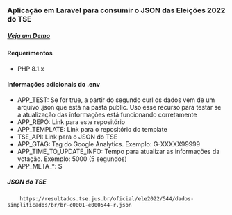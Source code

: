 ### Aplicação em Laravel para consumir o JSON das Eleições 2022 do TSE

##### [Veja um Demo](https://eleicoes.anerao.dev.br)

#### Requerimentos
- PHP 8.1.x

#### Informações adicionais do .env
- APP_TEST: Se for true, a partir do segundo curl os dados vem de um arquivo .json que está na pasta public. Uso esse recurso para testar se a atualização das informações está funcionando corretamente
- APP_REPO: Link para este repositório
- APP_TEMPLATE: Link para o repositório do template
- TSE_API: Link para o JSON do TSE
- APP_GTAG: Tag do Google Analytics. Exemplo: G-XXXXX99999
- APP_TIME_TO_UPDATE_INFO: Tempo para atualizar as informações da votação. Exemplo: 5000 (5 segundos)
- APP_META_*: S

##### JSON do TSE

        https://resultados.tse.jus.br/oficial/ele2022/544/dados-simplificados/br/br-c0001-e000544-r.json
        
